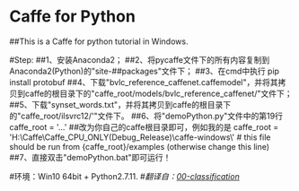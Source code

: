 # Caffe for Python
##This is a Caffe for python tutorial in Windows.

#Step:
##1、安装Anaconda2；
##2、将pycaffe文件下的所有内容复制到Anaconda2(Python)的"site-##packages"文件下；
##3、在cmd中执行
    pip install protobuf
##4、下载"bvlc_reference_caffenet.caffemodel"，并将其拷贝到caffe的根目录下的"caffe_root/models/bvlc_reference_caffenet/"文件下；
##5、下载"synset_words.txt"，并将其拷贝到caffe的根目录下的"caffe_root/ilsvrc12/'"文件下。
##6、将"demoPython.py"文件中的第19行
    caffe_root = '...'
##改为你自己的caffe根目录即可，例如我的是
    caffe_root = 'H:\\Caffe\\Caffe_CPU_ONLY(Debug_Release)\\caffe-windows\\'  # this file should be run from {caffe_root}/examples (otherwise change this line)
##7、直接双击"demoPython.bat"即可运行！


#环境：Win10 64bit + Python2.7.11.
#*翻译自：[00-classification](http://nbviewer.jupyter.org/github/BVLC/caffe/blob/master/examples/00-classification.ipynb)*
